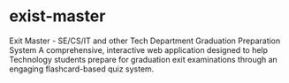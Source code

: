 # exist-master
Exit Master - SE/CS/IT and other Tech Department Graduation Preparation System A comprehensive, interactive web application designed to help Technology students prepare for graduation exit examinations through an engaging flashcard-based quiz system.
